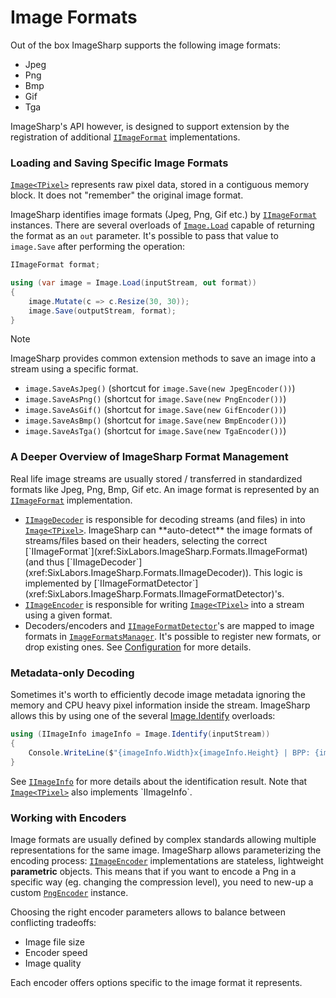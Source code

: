 # Image Formats

Out of the box ImageSharp supports the following image formats:

- Jpeg
- Png
- Bmp
- Gif
- Tga

ImageSharp's API however, is designed to support extension by the registration of additional [`IImageFormat`](xref:SixLabors.ImageSharp.Formats.IImageFormat) implementations.

### Loading and Saving Specific Image Formats

[`Image<TPixel>`](xref:SixLabors.ImageSharp.Image`1) represents raw pixel data, stored in a contiguous memory block. It does not "remember" the original image format.

ImageSharp identifies image formats (Jpeg, Png, Gif etc.) by [`IImageFormat`](xref:SixLabors.ImageSharp.Formats.IImageFormat) instances. There are several overloads of [`Image.Load`](xref:SixLabors.ImageSharp.Image) capable of returning the format as an `out` parameter. It's possible to pass that value to `image.Save` after performing the operation:

```C#
IImageFormat format;

using (var image = Image.Load(inputStream, out format))
{
    image.Mutate(c => c.Resize(30, 30));
    image.Save(outputStream, format);
}
```

> [!NOTE]
> ImageSharp provides common extension methods to save an image into a stream using a specific format.

- `image.SaveAsJpeg()` (shortcut for `image.Save(new JpegEncoder())`)
- `image.SaveAsPng()` (shortcut for `image.Save(new PngEncoder())`)
- `image.SaveAsGif()` (shortcut for `image.Save(new GifEncoder())`)
- `image.SaveAsBmp()` (shortcut for `image.Save(new BmpEncoder())`)
- `image.SaveAsTga()` (shortcut for `image.Save(new TgaEncoder())`)

### A Deeper Overview of ImageSharp Format Management

Real life image streams are usually stored / transferred in standardized formats like Jpeg, Png, Bmp, Gif etc. An image format is represented by an [`IImageFormat`](xref:SixLabors.ImageSharp.Formats.IImageFormat) implementation.

- [`IImageDecoder`](xref:SixLabors.ImageSharp.Formats.IImageDecoder) is responsible for decoding streams (and files) in into [`Image<TPixel>`](xref:SixLabors.ImageSharp.Image`1). ImageSharp can **auto-detect** the image formats of streams/files based on their headers, selecting the correct [`IImageFormat`](xref:SixLabors.ImageSharp.Formats.IImageFormat) (and thus [`IImageDecoder`](xref:SixLabors.ImageSharp.Formats.IImageDecoder)). This logic is implemented by [`IImageFormatDetector`](xref:SixLabors.ImageSharp.Formats.IImageFormatDetector)'s.
- [`IImageEncoder`](xref:SixLabors.ImageSharp.Formats.IImageEncoder) is responsible for writing [`Image<TPixel>`](xref:SixLabors.ImageSharp.Image`1) into a stream using a given format.
- Decoders/encoders and [`IImageFormatDetector`](xref:SixLabors.ImageSharp.Formats.IImageFormatDetector)'s are mapped to image formats in [`ImageFormatsManager`](xref:SixLabors.ImageSharp.Configuration.ImageFormatsManager). It's possible to register new formats, or drop existing ones. See [Configuration](Configuration.md) for more details.

### Metadata-only Decoding

Sometimes it's worth to efficiently decode image metadata ignoring the memory and CPU heavy pixel information inside the stream. ImageSharp allows this by using one of the several [Image.Identify](xref:SixLabors.ImageSharp.Image) overloads:

```C#
using (IImageInfo imageInfo = Image.Identify(inputStream))
{
    Console.WriteLine($"{imageInfo.Width}x{imageInfo.Height} | BPP: {imageInfo.PixelType.BitsPerPixel}");
}
```

See [`IImageInfo`](xref:SixLabors.ImageSharp.IImageInfo) for more details about the identification result. Note that [`Image<TPixel>`](xref:SixLabors.ImageSharp.Image`1) also implements `IImageInfo`.

### Working with Encoders

Image formats are usually defined by complex standards allowing multiple representations for the same image. ImageSharp allows parameterizing the encoding process:
[`IImageEncoder`](xref:SixLabors.ImageSharp.Formats.IImageEncoder) implementations are stateless, lightweight **parametric** objects. This means that if you want to encode a Png in a specific way (eg. changing the compression level), you need to new-up a custom [`PngEncoder`](xref:SixLabors.ImageSharp.Formats.Png.PngEncoder) instance.

Choosing the right encoder parameters allows to balance between conflicting tradeoffs:

- Image file size
- Encoder speed
- Image quality
  
Each encoder offers options specific to the image format it represents.